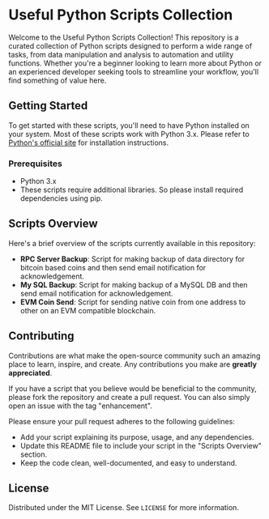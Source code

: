 # Useful Python Scripts Collection

Welcome to the Useful Python Scripts Collection! This repository is a curated collection of Python scripts designed to perform a wide range of tasks, from data manipulation and analysis to automation and utility functions. Whether you're a beginner looking to learn more about Python or an experienced developer seeking tools to streamline your workflow, you'll find something of value here.

## Getting Started

To get started with these scripts, you'll need to have Python installed on your system. Most of these scripts work with Python 3.x. Please refer to [Python's official site](https://www.python.org/) for installation instructions.

### Prerequisites

- Python 3.x
- These scripts require additional libraries. So please install required dependencies using pip.

## Scripts Overview

Here's a brief overview of the scripts currently available in this repository:

- **RPC Server Backup**: Script for making backup of data directory for bitcoin based coins and then send email notification for acknowledgement.
- **My SQL Backup**: Script for making backup of a MySQL DB and then send email notification for acknowledgement.
- **EVM Coin Send**: Script for sending native coin from one address to other on an EVM compatible blockchain.



## Contributing

Contributions are what make the open-source community such an amazing place to learn, inspire, and create. Any contributions you make are **greatly appreciated**.

If you have a script that you believe would be beneficial to the community, please fork the repository and create a pull request. You can also simply open an issue with the tag "enhancement".

Please ensure your pull request adheres to the following guidelines:

- Add your script explaining its purpose, usage, and any dependencies.
- Update this README file to include your script in the "Scripts Overview" section.
- Keep the code clean, well-documented, and easy to understand.

## License

Distributed under the MIT License. See `LICENSE` for more information.
